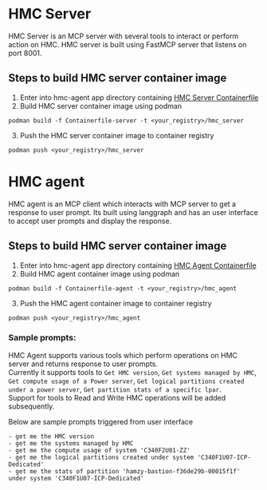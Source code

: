 # HMC Server
HMC Server is an MCP server with several tools to interact or perform action on HMC. HMC server is built using FastMCP server that listens on port 8001.

## Steps to build HMC server container image
1. Enter into hmc-agent app directory containing [HMC Server Containerfile](./Containerfile-server)
2. Build HMC server container image using podman
```
podman build -f Containerfile-server -t <your_registry>/hmc_server
```
3. Push the HMC server container image to container registry
```
podman push <your_registry>/hmc_server
```

# HMC agent
HMC agent is an MCP client which interacts with MCP server to get a response to user prompt. Its built using langgraph and has an user interface to accept user prompts and display the response.

## Steps to build HMC server container image
1. Enter into hmc-agent app directory containing [HMC Agent Containerfile](./Containerfile-agent)
2. Build HMC agent container image using podman
```
podman build -f Containerfile-agent -t <your_registry>/hmc_agent
```
3. Push the HMC agent container image to container registry
```
podman push <your_registry>/hmc_agent
```

### Sample prompts:
HMC Agent supports various tools which perform operations on HMC server and returns response to user prompts.  
Currently it supports tools to `Get HMC version`, `Get systems managed by HMC`, `Get compute usage of a Power server`, `Get logical partitions created under a power server`, `Get partition stats of a specific lpar`.  
Support for tools to Read and Write HMC operations will be added subsequently.

Below are sample prompts triggered from user interface
```
- get me the HMC version
- get me the systems managed by HMC
- get me the compute usage of system 'C340F2U01-ZZ'
- get me the logical partitions created under system 'C340F1U07-ICP-Dedicated'
- get me the stats of partition 'hamzy-bastion-f36de29b-00015f1f' under system 'C340F1U07-ICP-Dedicated'
```
